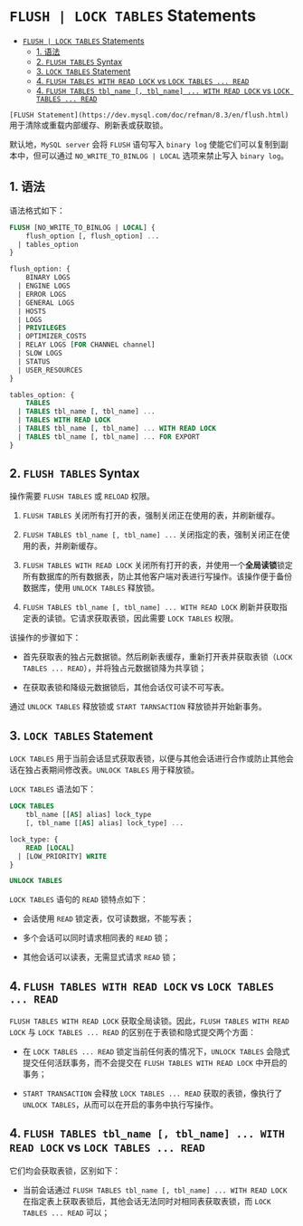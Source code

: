 
# `FLUSH | LOCK TABLES` Statements

- [`FLUSH | LOCK TABLES` Statements](#flush--lock-tables-statements)
  - [1. 语法](#1-语法)
  - [2. `FLUSH TABLES` Syntax](#2-flush-tables-syntax)
  - [3. `LOCK TABLES` Statement](#3-lock-tables-statement)
  - [4. `FLUSH TABLES WITH READ LOCK` vs `LOCK TABLES ... READ`](#4-flush-tables-with-read-lock-vs-lock-tables--read)
  - [4. `FLUSH TABLES tbl_name [, tbl_name] ... WITH READ LOCK` vs `LOCK TABLES ... READ`](#4-flush-tables-tbl_name--tbl_name--with-read-lock-vs-lock-tables--read)

`[FLUSH Statement](https://dev.mysql.com/doc/refman/8.3/en/flush.html)` 用于清除或重载内部缓存、刷新表或获取锁。

默认地，`MySQL server` 会将 `FLUSH` 语句写入 `binary log` 使能它们可以复制到副本中，但可以通过 `NO_WRITE_TO_BINLOG | LOCAL` 选项来禁止写入 `binary log`。

## 1. 语法

语法格式如下：

```sql
FLUSH [NO_WRITE_TO_BINLOG | LOCAL] {
    flush_option [, flush_option] ...
  | tables_option
}

flush_option: {
    BINARY LOGS
  | ENGINE LOGS
  | ERROR LOGS
  | GENERAL LOGS
  | HOSTS
  | LOGS
  | PRIVILEGES
  | OPTIMIZER_COSTS
  | RELAY LOGS [FOR CHANNEL channel]
  | SLOW LOGS
  | STATUS
  | USER_RESOURCES
}

tables_option: {
    TABLES
  | TABLES tbl_name [, tbl_name] ...
  | TABLES WITH READ LOCK
  | TABLES tbl_name [, tbl_name] ... WITH READ LOCK
  | TABLES tbl_name [, tbl_name] ... FOR EXPORT
}
```

## 2. `FLUSH TABLES` Syntax

操作需要 `FLUSH TABLES` 或 `RELOAD` 权限。

1. `FLUSH TABLES` 关闭所有打开的表，强制关闭正在使用的表，并刷新缓存。

2. `FLUSH TABLES tbl_name [, tbl_name] ...` 关闭指定的表，强制关闭正在使用的表，并刷新缓存。

3. `FLUSH TABLES WITH READ LOCK` 关闭所有打开的表，并使用一个**全局读锁**锁定所有数据库的所有数据表，防止其他客户端对表进行写操作。该操作便于备份数据库，使用 `UNLOCK TABLES` 释放锁。

4. `FLUSH TABLES tbl_name [, tbl_name] ... WITH READ LOCK` 刷新并获取指定表的读锁。它请求获取表锁，因此需要 `LOCK TABLES` 权限。

该操作的步骤如下：

- 首先获取表的独占元数据锁。然后刷新表缓存，重新打开表并获取表锁（`LOCK TABLES ... READ`），并将独占元数据锁降为共享锁；

- 在获取表锁和降级元数据锁后，其他会话仅可读不可写表。

通过 `UNLOCK TABLES` 释放锁或 `START TARNSACTION` 释放锁并开始新事务。

## 3. `LOCK TABLES` Statement

`LOCK TABLES` 用于当前会话显式获取表锁，以便与其他会话进行合作或防止其他会话在独占表期间修改表。`UNLOCK TABLES` 用于释放锁。

`LOCK TABLES` 语法如下：

```sql
LOCK TABLES
    tbl_name [[AS] alias] lock_type
    [, tbl_name [[AS] alias] lock_type] ...

lock_type: {
    READ [LOCAL]
  | [LOW_PRIORITY] WRITE
}

UNLOCK TABLES
```

`LOCK TABLES` 语句的 `READ` 锁特点如下：

- 会话使用 `READ` 锁定表，仅可读数据，不能写表；

- 多个会话可以同时请求相同表的 `READ` 锁；

- 其他会话可以读表，无需显式请求 `READ` 锁；

## 4. `FLUSH TABLES WITH READ LOCK` vs `LOCK TABLES ... READ`

`FLUSH TABLES WITH READ LOCK` 获取全局读锁。因此，`FLUSH TABLES WITH READ LOCK` 与 `LOCK TABLES ... READ` 的区别在于表锁和隐式提交两个方面：

- 在 `LOCK TABLES ... READ` 锁定当前任何表的情况下，`UNLOCK TABLES` 会隐式提交任何活跃事务，而不会提交在 `FLUSH TABLES WITH READ LOCK` 中开启的事务；

- `START TRANSACTION` 会释放 `LOCK TABLES ... READ` 获取的表锁，像执行了 `UNLOCK TABLES`，从而可以在开启的事务中执行写操作。

## 4. `FLUSH TABLES tbl_name [, tbl_name] ... WITH READ LOCK` vs `LOCK TABLES ... READ`

它们均会获取表锁，区别如下：

- 当前会话通过 `FLUSH TABLES tbl_name [, tbl_name] ... WITH READ LOCK` 在指定表上获取表锁后，其他会话无法同时对相同表获取表锁，而 `LOCK TABLES ... READ` 可以；
